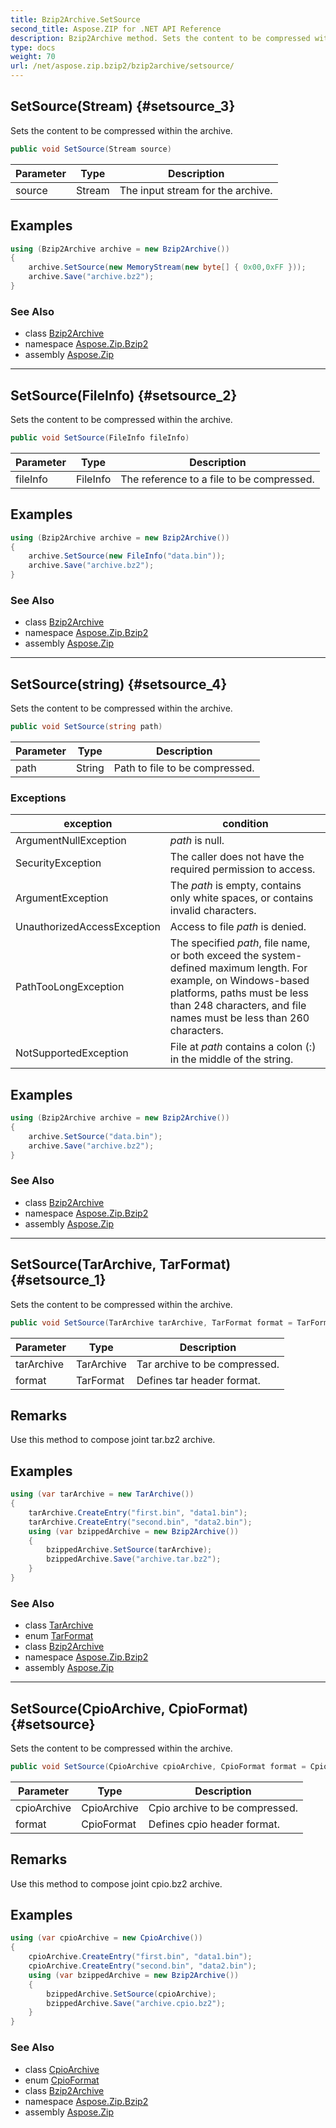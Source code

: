 ```yaml
---
title: Bzip2Archive.SetSource
second_title: Aspose.ZIP for .NET API Reference
description: Bzip2Archive method. Sets the content to be compressed within the archive
type: docs
weight: 70
url: /net/aspose.zip.bzip2/bzip2archive/setsource/
---
```

## SetSource(Stream) {#setsource_3}

Sets the content to be compressed within the archive.

```csharp
public void SetSource(Stream source)
```

| Parameter | Type | Description |
| --- | --- | --- |
| source | Stream | The input stream for the archive. |

## Examples

```csharp
using (Bzip2Archive archive = new Bzip2Archive()) 
{
    archive.SetSource(new MemoryStream(new byte[] { 0x00,0xFF }));
    archive.Save("archive.bz2");
}
```

### See Also

* class [Bzip2Archive](../)
* namespace [Aspose.Zip.Bzip2](../../bzip2archive/)
* assembly [Aspose.Zip](../../../)

---

## SetSource(FileInfo) {#setsource_2}

Sets the content to be compressed within the archive.

```csharp
public void SetSource(FileInfo fileInfo)
```

| Parameter | Type | Description |
| --- | --- | --- |
| fileInfo | FileInfo | The reference to a file to be compressed. |

## Examples

```csharp
using (Bzip2Archive archive = new Bzip2Archive()) 
{
    archive.SetSource(new FileInfo("data.bin"));
    archive.Save("archive.bz2");
}
```

### See Also

* class [Bzip2Archive](../)
* namespace [Aspose.Zip.Bzip2](../../bzip2archive/)
* assembly [Aspose.Zip](../../../)

---

## SetSource(string) {#setsource_4}

Sets the content to be compressed within the archive.

```csharp
public void SetSource(string path)
```

| Parameter | Type | Description |
| --- | --- | --- |
| path | String | Path to file to be compressed. |

### Exceptions

| exception | condition |
| --- | --- |
| ArgumentNullException | *path* is null. |
| SecurityException | The caller does not have the required permission to access. |
| ArgumentException | The *path* is empty, contains only white spaces, or contains invalid characters. |
| UnauthorizedAccessException | Access to file *path* is denied. |
| PathTooLongException | The specified *path*, file name, or both exceed the system-defined maximum length. For example, on Windows-based platforms, paths must be less than 248 characters, and file names must be less than 260 characters. |
| NotSupportedException | File at *path* contains a colon (:) in the middle of the string. |

## Examples

```csharp
using (Bzip2Archive archive = new Bzip2Archive()) 
{
    archive.SetSource("data.bin");
    archive.Save("archive.bz2");
}
```

### See Also

* class [Bzip2Archive](../)
* namespace [Aspose.Zip.Bzip2](../../bzip2archive/)
* assembly [Aspose.Zip](../../../)

---

## SetSource(TarArchive, TarFormat) {#setsource_1}

Sets the content to be compressed within the archive.

```csharp
public void SetSource(TarArchive tarArchive, TarFormat format = TarFormat.UsTar)
```

| Parameter | Type | Description |
| --- | --- | --- |
| tarArchive | TarArchive | Tar archive to be compressed. |
| format | TarFormat | Defines tar header format. |

## Remarks

Use this method to compose joint tar.bz2 archive.

## Examples

```csharp
using (var tarArchive = new TarArchive())
{
    tarArchive.CreateEntry("first.bin", "data1.bin");
    tarArchive.CreateEntry("second.bin", "data2.bin");
    using (var bzippedArchive = new Bzip2Archive())
    {
        bzippedArchive.SetSource(tarArchive);
        bzippedArchive.Save("archive.tar.bz2");
    }
}
```

### See Also

* class [TarArchive](../../../aspose.zip.tar/tararchive/)
* enum [TarFormat](../../../aspose.zip.tar/tarformat/)
* class [Bzip2Archive](../)
* namespace [Aspose.Zip.Bzip2](../../bzip2archive/)
* assembly [Aspose.Zip](../../../)

---

## SetSource(CpioArchive, CpioFormat) {#setsource}

Sets the content to be compressed within the archive.

```csharp
public void SetSource(CpioArchive cpioArchive, CpioFormat format = CpioFormat.OldAscii)
```

| Parameter | Type | Description |
| --- | --- | --- |
| cpioArchive | CpioArchive | Cpio archive to be compressed. |
| format | CpioFormat | Defines cpio header format. |

## Remarks

Use this method to compose joint cpio.bz2 archive.

## Examples

```csharp
using (var cpioArchive = new CpioArchive())
{
    cpioArchive.CreateEntry("first.bin", "data1.bin");
    cpioArchive.CreateEntry("second.bin", "data2.bin");
    using (var bzippedArchive = new Bzip2Archive())
    {
        bzippedArchive.SetSource(cpioArchive);
        bzippedArchive.Save("archive.cpio.bz2");
    }
}
```

### See Also

* class [CpioArchive](../../../aspose.zip.cpio/cpioarchive/)
* enum [CpioFormat](../../../aspose.zip.cpio/cpioformat/)
* class [Bzip2Archive](../)
* namespace [Aspose.Zip.Bzip2](../../bzip2archive/)
* assembly [Aspose.Zip](../../../)


